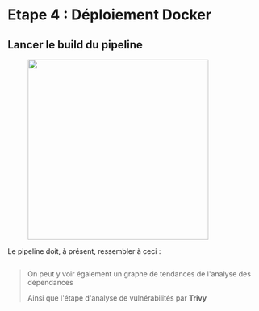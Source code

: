 # Etape 4 : Déploiement Docker



## Lancer le build du pipeline&#x20;

<figure><img src="../.gitbook/assets/image (15).png" alt="" width="358"><figcaption></figcaption></figure>

Le pipeline doit, à présent, ressembler à ceci :

<figure><img src="https://github.com/smontri/esgi-devsecops/raw/main/images/Job4.jpg" alt=""><figcaption></figcaption></figure>

> On peut y voir également un graphe de tendances de l'analyse des dépendances
>
> Ainsi que l'étape d'analyse de vulnérabilités par **Trivy**

